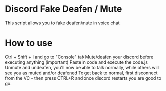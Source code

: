# Discord Fake Deafen / Mute
This script allows you to fake deafen/mute in voice chat

# How to use
Ctrl + Shift + I and go to "Console" tab 
Mute/deafen your discord before executing anything (important)
Paste in code and execute the code.js
Unmute and undeafen, you'll now be able to talk normally, while others will see you as muted and/or deafened
To get back to normal, first disconnect from the VC - then press CTRL+R and once discord restarts you are good to go.
